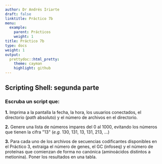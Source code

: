 ```yaml
---
author: Dr Andrés Iriarte
draft: false
linktitle: Práctico 7b
menu:
  example:
    parent: Prácticos
    weight: 1
title: Práctico 7b
type: docs
weight: 1
output:
  prettydoc::html_pretty:
    theme: cayman
    highlight: github
---
```


## Scripting Shell: segunda parte

### Escruba un script que:

**1.** Imprima a la pantalla la fecha, la hora, los usuarios conectados, el directorio (*path* absoluto) y el número de archivos en el directorio.

**2.** Genere una lista de números impares del 0 al 1000, evitando los números que tienen la cifra "13" (*e.g.* 130, 131, 13, 131, 213, ...)

**3.** Para cada uno de los archivos de secuencias codificantes disponibles en el Práctico 3, extraiga el número de genes, el GC (infoseq) y el número de proteínas que comienzan de forma no canónica (aminoácidos distintos a metionina). Poner los resultados en una tabla.
